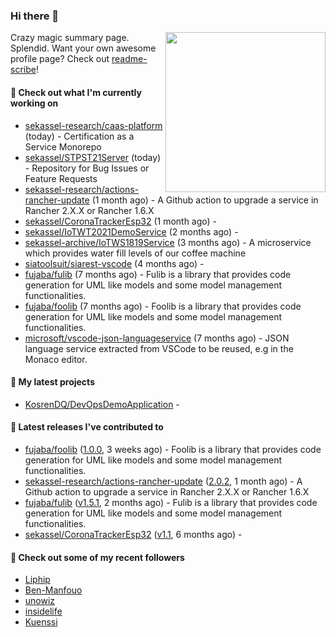 ### Hi there 👋

<img align="right" src="https://github.com/KosrenDQ.png?size=512" width="256">

Crazy magic summary page. Splendid.
Want your own awesome profile page? Check out [readme-scribe](https://github.com/muesli/readme-scribe)!

#### 👷 Check out what I'm currently working on

- [sekassel-research/caas-platform](https://github.com/sekassel-research/caas-platform) (today) - Certification as a Service Monorepo
- [sekassel/STPST21Server](https://github.com/sekassel/STPST21Server) (today) - Repository for Bug Issues or Feature Requests
- [sekassel-research/actions-rancher-update](https://github.com/sekassel-research/actions-rancher-update) (1 month ago) - A Github action to upgrade a service in Rancher 2.X.X or Rancher 1.6.X
- [sekassel/CoronaTrackerEsp32](https://github.com/sekassel/CoronaTrackerEsp32) (1 month ago) - 
- [sekassel/IoTWT2021DemoService](https://github.com/sekassel/IoTWT2021DemoService) (2 months ago) - 
- [sekassel-archive/IoTWS1819Service](https://github.com/sekassel-archive/IoTWS1819Service) (3 months ago) - A microservice which provides water fill levels of our coffee machine
- [siatoolsuit/siarest-vscode](https://github.com/siatoolsuit/siarest-vscode) (4 months ago) - 
- [fujaba/fulib](https://github.com/fujaba/fulib) (7 months ago) - Fulib is a library that provides code generation for UML like models and some model management functionalities.
- [fujaba/foolib](https://github.com/fujaba/foolib) (7 months ago) - Foolib is a library that provides code generation for UML like models and some model management functionalities.
- [microsoft/vscode-json-languageservice](https://github.com/microsoft/vscode-json-languageservice) (7 months ago) - JSON language service extracted from VSCode to be reused, e.g in the Monaco editor.

#### 🌱 My latest projects

- [KosrenDQ/DevOpsDemoApplication](https://github.com/KosrenDQ/DevOpsDemoApplication) - 

#### 🔭 Latest releases I've contributed to

- [fujaba/foolib](https://github.com/fujaba/foolib) ([1.0.0](https://github.com/fujaba/foolib/releases/tag/1.0.0), 3 weeks ago) - Foolib is a library that provides code generation for UML like models and some model management functionalities.
- [sekassel-research/actions-rancher-update](https://github.com/sekassel-research/actions-rancher-update) ([2.0.2](https://github.com/sekassel-research/actions-rancher-update/releases/tag/2.0.2), 1 month ago) - A Github action to upgrade a service in Rancher 2.X.X or Rancher 1.6.X
- [fujaba/fulib](https://github.com/fujaba/fulib) ([v1.5.1](https://github.com/fujaba/fulib/releases/tag/v1.5.1), 2 months ago) - Fulib is a library that provides code generation for UML like models and some model management functionalities.
- [sekassel/CoronaTrackerEsp32](https://github.com/sekassel/CoronaTrackerEsp32) ([v1.1](https://github.com/sekassel/CoronaTrackerEsp32/releases/tag/v1.1), 6 months ago) - 

#### 👯 Check out some of my recent followers

- [Liphip](https://github.com/Liphip)
- [Ben-Manfouo](https://github.com/Ben-Manfouo)
- [unowiz](https://github.com/unowiz)
- [insidelife](https://github.com/insidelife)
- [Kuenssi](https://github.com/Kuenssi)
